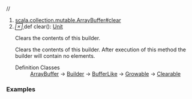 //
<ol>
<li><a href="https://www.scala-lang.org/api/2.12.3/scala/collection/mutable/ArrayBuffer.html#clear():Unit">scala.collection.mutable.ArrayBuffer#clear</a></li>
<li name="scala.collection.mutable.ArrayBuffer#clear" visbl="pub" class="indented0 " data-isabs="false" fullcomment="yes" group="Ungrouped"> <a id="clear():Unit"></a> <span class="permalink"> <a href="../../../scala/collection/mutable/ArrayBuffer.html#clear():Unit" title="Permalink"> <i class="material-icons"></i> </a> </span> <span class="modifier_kind"> <span class="modifier"></span> <span class="kind">def</span> </span> <span class="symbol"> <span class="name">clear</span><span class="params">()</span><span class="result">: <a href="../../Unit.html" class="extype" name="scala.Unit">Unit</a></span> </span> <p class="shortcomment cmt">Clears the contents of this builder.</p>
 <div class="fullcomment">
  <div class="comment cmt">
   <p>Clears the contents of this builder. After execution of this method the builder will contain no elements. </p>
  </div>
  <dl class="attributes block"> 
   <dt>
    Definition Classes
   </dt>
   <dd>
    <a href="" class="extype" name="scala.collection.mutable.ArrayBuffer">ArrayBuffer</a> → 
    <a href="Builder.html" class="extype" name="scala.collection.mutable.Builder">Builder</a> → 
    <a href="BufferLike.html" class="extype" name="scala.collection.mutable.BufferLike">BufferLike</a> → 
    <a href="../generic/Growable.html" class="extype" name="scala.collection.generic.Growable">Growable</a> → 
    <a href="../generic/Clearable.html" class="extype" name="scala.collection.generic.Clearable">Clearable</a>
   </dd>
  </dl>
 </div> </li>
        </ol>


### Examples















